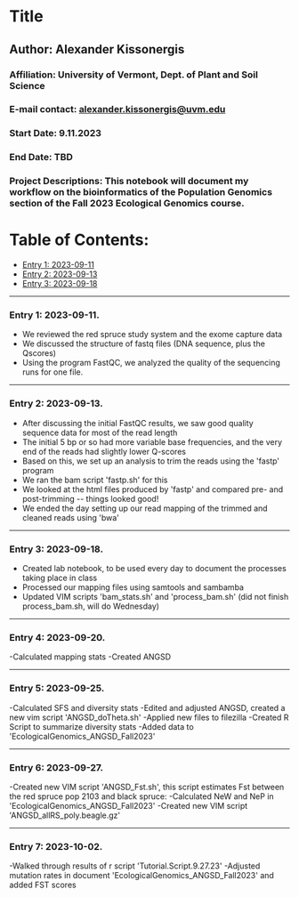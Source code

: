 # Title  

## Author: Alexander Kissonergis
### Affiliation: University of Vermont, Dept. of Plant and Soil Science
### E-mail contact: alexander.kissonergis@uvm.edu


### Start Date: 9.11.2023
### End Date: TBD
### Project Descriptions:   This notebook will document my workflow on the bioinformatics of the Population Genomics section of the Fall 2023 Ecological Genomics course.





# Table of Contents:   
* [Entry 1: 2023-09-11](#id-section1)
* [Entry 2: 2023-09-13](#id-section2)
* [Entry 3: 2023-09-18](#id-section3)


------    
<div id='id-section1'/>   


### Entry 1: 2023-09-11.   

- We reviewed the red spruce study system and the exome capture data
- We discussed the structure of fastq files (DNA sequence, plus the Qscores)
- Using the program FastQC, we analyzed the quality of the sequencing runs for one file.

------    
<div id='id-section2'/>   


### Entry 2: 2023-09-13.  

- After discussing the initial FastQC results, we saw good quality sequence data for most of the read length
- The initial 5 bp or so had more variable base frequencies, and the very end of the reads had slightly lower Q-scores
- Based on this, we set up an analysis to trim the reads using the 'fastp' program
- We ran the bam script 'fastp.sh' for this
- We looked at the html files produced by 'fastp' and compared pre- and post-trimming -- things looked good!
- We ended the day setting up our read mapping of the trimmed and cleaned reads using 'bwa'

------    
<div id='id-section3'/>   


### Entry 3: 2023-09-18.

- Created lab notebook, to be used every day to document the processes taking place in class
- Processed our mapping files using samtools and sambamba
- Updated VIM scripts 'bam_stats.sh' and 'process_bam.sh' (did not finish process_bam.sh, will do Wednesday)
------    
<div id='id-section4'/>  

### Entry 4: 2023-09-20.

-Calculated mapping stats
-Created ANGSD

------    
<div id='id-section5'/>  

### Entry 5: 2023-09-25.

-Calculated SFS and diversity stats
-Edited and adjusted ANGSD, created a new vim script 'ANGSD_doTheta.sh'
-Applied new files to filezilla
-Created R Script to summarize diversity stats
-Added data to 'EcologicalGenomics_ANGSD_Fall2023'

------    
<div id='id-section6'/>  

### Entry 6: 2023-09-27.

-Created new VIM script 'ANGSD_Fst.sh', this script estimates Fst between the red spruce pop 2103 and black spruce:
-Calculated NeW and NeP in 'EcologicalGenomics_ANGSD_Fall2023'
-Created new VIM script 'ANGSD_allRS_poly.beagle.gz'

------    
<div id='id-section7'/>  

### Entry 7: 2023-10-02.

-Walked through results of r script 'Tutorial.Script.9.27.23'
-Adjusted mutation rates in document 'EcologicalGenomics_ANGSD_Fall2023' and added FST scores



